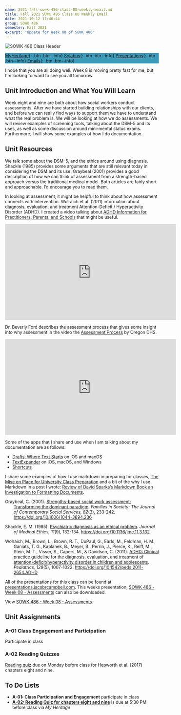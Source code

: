 ```yaml
---
name: 2021-fall-sowk-486-class-08-weekly-email.md
title: Fall 2021 SOWK 486 Class 08 Weekly Email
date: 2021-10-12 17:46:44
group: SOWK 486
semester: Fall 2021
excerpt: "Update for Week 08 of SOWK 486"
---
```


![SOWK 486 Class Header](https://jacobrcampbell.com/assets/media/2020-fall-sowk-486-class-header.png)

<div style="background-color: #3b9cba; width: 100%;" markdown="1">

[MyHeritage](https://myheritage.heritage.edu/ICS/Academics/SOWK/SOWK_486W/2122_FA-SOWK_486W-3/){: .btn .btn--info}
[Sylabus](https://jacobrcampbell.com/assets/media/2021-fall-sowk-486-syllabus.pdf){: .btn .btn--info}
[Presentations](https://presentations.jacobrcampbell.com){: .btn .btn--info}
[Emails](https://jacobrcampbell.com/communications/){: .btn .btn--info}

</div>

I hope that you are all doing well. Week 8 is moving pretty fast for me, but I'm looking forward to see you all tomorrow.

## Unit Introduction and What You Will Learn

Week eight and nine are both about how social workers conduct assessments. After we have started building relationships with our clients, and before we can really find ways to support them we have to understand what the real problem is. We will be looking at how we do assessments. We will review examples of screening tools, talking about the DSM-5 and its uses, as well as some discussion around mini-mental status exams. Furthermore, I will show some examples of how I do documentation.

## Unit Resources

We talk some about the DSM–5, and the ethics around using diagnosis. Shackle (1985) provides some arguments that are still relevant today in considering the DSM and its use. Graybeal (2001) provides a good description of how we can think of assessment from a strength-based approach versus the traditional medical model. Both articles are fairly short and approachable. I’d encourage you to read them.

In looking at assessment, it might be helpful to think about how assessment connects with intervention. Wolraich et al. (2011) information about diagnosis, evaluation, and treatment Attention-Deficit / Hyperactivity Disorder (ADHD). I created a video talking about [ADHD Information for Practitioners, Parents, and Schools](https://jacobrcampbell.com/blog/2019/01/adhd-information-practitioners-parents-schools/) that might be useful.

<iframe width="560" height="315" src="https://www.youtube.com/embed/o_39K2AjJgo" title="YouTube video player" frameborder="0" allow="accelerometer; autoplay; clipboard-write; encrypted-media; gyroscope; picture-in-picture" allowfullscreen></iframe>

Dr. Beverly Ford describes the assessment process that gives some insight into why assessment in the video the [Assessment Process](https://youtu.be/kagGIylgAnw) by Oregon DHS.

<iframe width="560" height="315" src="https://www.youtube.com/embed/kagGIylgAnw" frameborder="0" allow="accelerometer; autoplay; clipboard-write; encrypted-media; gyroscope; picture-in-picture" allowfullscreen></iframe>

Some of the apps that I share and use when I am talking about my documentation are as follows:

- [Drafts: Where Text Starts](https://getdrafts.com/) on iOS and macOS
- [TextExpander](https://smilesoftware.com/) on iOS, macOS, and Windows
- [Shortcuts](https://support.apple.com/guide/shortcuts/welcome/ios)

I share some examples of how I use markdown in preparing for classes, [The Mise en Place for University Class Preparation](https://jacobrcampbell.com/blog/2019/08/the-mise-en-place-for-university-class-preparation/) and a bit of the why I use Markdown in a post I wrote: [Review of David Sparks’s Markdown Book an Investigation to Formatting Documents](https://jacobrcampbell.com/blog/2014/3/review-of-david-sparkss-markdown-book-an-investigation-to-formatting-documents).

<div style="margin: 0 0 0 2em; text-indent: -2em;" markdown="1">

Graybeal, C. (2001). [Strengths-based social work assessment: Transforming the dominant paradigm](https://citeseerx.ist.psu.edu/viewdoc/download?doi=10.1.1.467.2933&rep=rep1&type=pdf). _Families in Society: The Journal of Contemporary Social Services, 82_(3), 233-242. <https://doi.org/10.1606/1044-3894.236>

Shackle, E. M. (1985). [Psychiatric diagnosis as an ethical problem](https://www.ncbi.nlm.nih.gov/pmc/articles/PMC1375175/). _Journal of Medical Ethics, 11_(9), 132-134. <https://doi.org/10.1136/jme.11.3.132>

Wolraich, M., Brown, L., Brown, R. T., DuPaul, G., Earls, M., Feldman, H. M., Ganiats, T. G., Kaplanek, B., Meyer, B., Perrin, J., Pierce, K., Reiff, M., Stein, M. T., Visser, S., Capers, M., & Davidson, C. (2011). [ADHD: Clinical practice guideline for the diagnosis, evaluation, and treatment of attention-deficit/hyperactivity disorder in children and adolescents](https://pediatrics.aappublications.org/content/128/5/1007). _Pediatrics, 128_(5), 1007-1022. <https://doi.org/10.1542/peds.2011-2654.ADHD>

</div>

All of the presentations for this class can be found at [presentations.jacobrcampbell.com](https://presentations.jacobrcampbell.com). This weeks presentation, [SOWK 486 - Week 08 - Assessments](https://presentations.jacobrcampbell.com/BD7oVl) can also be downloaded.

<p data-notist="campjacob/BD7oVl">View <a href="https://presentations.jacobrcampbell.com/BD7oVl">SOWK 486 - Week 08 - Assessments</a>.</p><script async src="https://on.notist.cloud/embed/002.js"></script>

## Unit Assignments


### A-01 Class Engagement and Participation

Participate in class


### A-02 Reading Quizzes

[Reading quiz](https://myheritage.heritage.edu/ICS/Academics/SOWK/SOWK_486W/2122_FA-SOWK_486W-3/Coursework.jnz?portlet=Coursework&screen=AssignmentDetailView&screenType=change&id=1b508275-589c-4cee-9bfe-e7803279cf4f) due on Monday before class for Hepworth et al. (2017) chapters eight and nine.

## To Do Lists

- **A-01: Class Participation and Engagement** participate in class
- **[A-02: Reading Quiz for chapters eight and nine](https://myheritage.heritage.edu/ICS/Academics/SOWK/SOWK_486W/2122_FA-SOWK_486W-3/Coursework.jnz?portlet=Coursework&screen=AssignmentDetailView&screenType=change&id=1b508275-589c-4cee-9bfe-e7803279cf4f)** is due at 5:30 PM before class via _My Heritage_